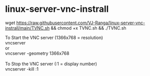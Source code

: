 # linux-server-vnc-instrall
wget https://raw.githubusercontent.com/VJ-Ranga/linux-server-vnc-instrall/main/TVNC.sh && chmod +x TVNC.sh && ./TVNC.sh

To Start the VNC server (1366x768 = resolution)</br>
vncserver </br>
or </br>
vncserver -geometry 1366x768</br>
</br>
To Stop the VNC server (:1 = display number)</br>
vncserver -kill :1
